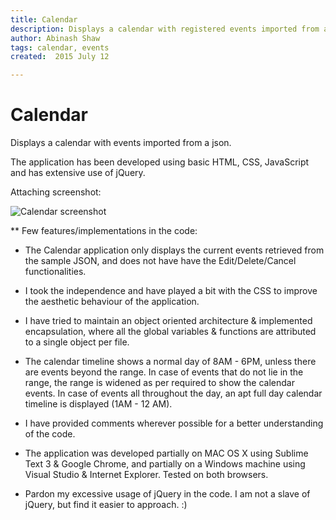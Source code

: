 ```yaml
---
title: Calendar
description: Displays a calendar with registered events imported from a json.
author: Abinash Shaw
tags: calendar, events
created:  2015 July 12

---
```


Calendar
=======

Displays a calendar with events imported from a json.

The application has been developed using basic HTML, CSS, JavaScript and has extensive use of jQuery.

Attaching screenshot:

![Calendar screenshot](https://cloud.githubusercontent.com/assets/2913308/16153220/0b48ac8e-34c3-11e6-8c85-420ff4b5e000.png)

** Few features/implementations in the code:

* The Calendar application only displays the current events retrieved from the sample JSON, and does not have have the Edit/Delete/Cancel functionalities.

* I took the independence and have played a bit with the CSS to improve the aesthetic behaviour of the application.

* I have tried to maintain an object oriented architecture & implemented encapsulation, where all the global variables & functions are attributed to a single object per file.

* The calendar timeline shows a normal day of 8AM - 6PM, unless there are events beyond the range. In case of events that do not lie in the range, the range is widened as per required to show the calendar events. In case of events all throughout the day, an apt full day calendar timeline is displayed (1AM - 12 AM).

* I have provided comments wherever possible for a better understanding of the code.

* The application was developed partially on MAC OS X using Sublime Text 3 & Google Chrome, and partially on a Windows machine using Visual Studio & Internet Explorer. Tested on both browsers.

* Pardon my excessive usage of jQuery in the code. I am not a slave of jQuery, but find it easier to approach. :)
